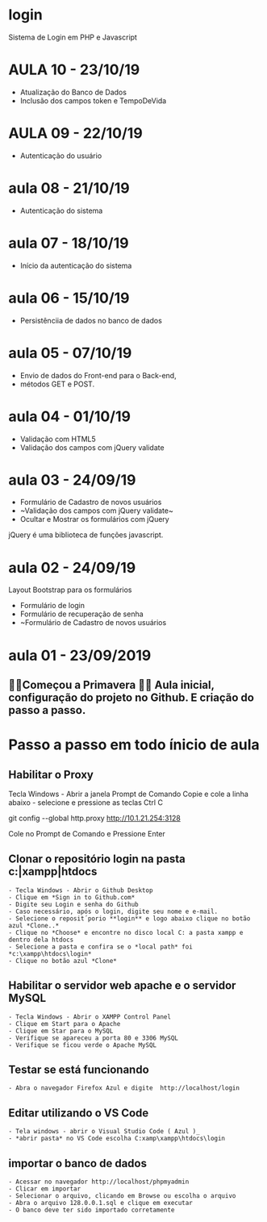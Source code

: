 # login
Sistema de Login em PHP e Javascript




# AULA 10 - 23/10/19
- Atualização do Banco de Dados
- Inclusão dos campos token e TempoDeVida
# AULA 09 - 22/10/19
- Autenticação do usuário

# aula 08 - 21/10/19
- Autenticação do sistema

# aula 07 - 18/10/19
- Início da autenticação do sistema

# aula 06 - 15/10/19
- Persistênciia de dados no banco de dados

# aula 05 - 07/10/19
- Envio de dados do Front-end para o Back-end, 
- métodos GET e POST.

# aula 04 - 01/10/19
- Validação com HTML5
- Validação dos campos com jQuery validate



# aula 03 - 24/09/19
- Formulário de Cadastro de novos usuários
- ~Validação dos campos com jQuery validate~
- Ocultar e Mostrar os formulários com jQuery

jQuery é uma biblioteca de funções javascript.


# aula 02 - 24/09/19
Layout Bootstrap para os formulários
- Formulário de login 
- Formulário de recuperação de senha
- ~Formulário de Cadastro de novos usuários


# aula 01 - 23/09/2019

🌻🌸Começou a Primavera    🌸🍀
Aula inicial, configuração do projeto no Github.
E criação do passo a passo.
---
# Passo a passo em todo ínicio de aula

## Habilitar o Proxy
  Tecla Windows - Abrir a janela Prompt de Comando
  Copie e cole a linha abaixo - selecione e pressione as teclas Ctrl C

  git config --global http.proxy http://10.1.21.254:3128

  Cole no Prompt de Comando e
  Pressione Enter
  
  
  ## Clonar o repositório **login** na pasta **c:|xampp|htdocs**
    - Tecla Windows - Abrir o Github Desktop
    - Clique em *Sign in to Github.com*
    - Digite seu Login e senha do Github
    - Caso necessário, após o login, digite seu nome e e-mail.
    - Selecione o reposit´porio **login** e logo abaixo clique no botão azul *Clone..*
    - Clique no *Choose* e encontre no disco local C: a pasta xampp e dentro dela htdocs
    - Selecione a pasta e confira se o *local path* foi *c:\xampp\htdocs\login*
    - Clique no botão azul *Clone*
    
    
  ## Habilitar o servidor web **apache** e o servidor **MySQL**
    - Tecla Windows - Abrir o XAMPP Control Panel
    - Clique em Start para o Apache
    - Clique em Star para o MySQL
    - Verifique se apareceu a porta 80 e 3306 MySQL
    - Verifique se ficou verde o Apache MySQL
    
  ## Testar se está funcionando
    - Abra o navegador Firefox Azul e digite  http://localhost/login
    
  ## Editar utilizando o VS Code
    - Tela windows - abrir o Visual Studio Code ( Azul )_
    - *abrir pasta* no VS Code escolha C:xamp\xampp\htdocs\login

  ## importar o banco de dados
    - Acessar no navegador http://localhost/phpmyadmin
    - Clicar em importar
    - Selecionar o arquivo, clicando em Browse ou escolha o arquivo
    - Abra o arquivo 128.0.0.1.sql e clique em executar 
    - O banco deve ter sido importado corretamente

